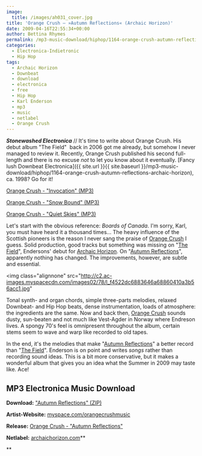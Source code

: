 ```yaml
---
image:
  title: /images/ah031_cover.jpg
title: 'Orange Crush – »Autumn Reflections« (Archaic Horizon)'
date: 2009-04-16T22:55:34+00:00
author: Bettina Rhymes
permalink: /mp3-music-download/hiphop/1164-orange-crush-autumn-reflections-archaic-horizon
categories:
  - Electronica-Indietronic
  - Hip Hop
tags:
  - Archaic Horizon
  - Downbeat
  - download
  - electronica
  - free
  - Hip Hop
  - Karl Enderson
  - mp3
  - music
  - netlabel
  - Orange Crush
---
```

***Stonewashed Electronica*** // It's time to write about Orange Crush. His debut album "The Field"  back in 2006 got me already, but somehow I never managed to review it. Recently, Orange Crush published his second full-length and there is no excuse _not_ to let you know about it eventually. [Fancy lush Downbeat Electronica]({{ site.url }}{{ site.baseurl }}/mp3-music-download/hiphop/1164-orange-crush-autumn-reflections-archaic-horizon), ca. 1998? Go for it!

[Orange Crush - "Invocation" (MP3)](http://www.archaichorizon.com/releases/ah031/music/07_Invocation.mp3)
  
[Orange Crush - "Snow Bound" (MP3)](http://www.archaichorizon.com/releases/ah031/music/08_Snow_Bound.mp3)
  
[Orange Crush - "Quiet Skies" (MP3)](http://www.archaichorizon.com/releases/ah031/music/11_Quiet_Skies.mp3)

<!--more-->

Let's start with the obvious reference: _Boards of Canada_. I'm sorry, Karl, you must have heard it a thousand times... The heavy influence of the Scottish pioneers is the reason I never sang the praise of [Orange Crush](http://www.myspace.com/orangecrushmusic) I guess. Solid production, good tracks but something was missing on "[The Field](http://www.archaichorizon.com/releases/ah002/ah002.html)", Endersons' debut for [Archaic Horizon](http://www.archaichorizon.com/). On "[Autumn Reflections](http://www.archaichorizon.com/releases/ah031/ah031.html)", apparently nothing has changed. The improvements, however, are subtle and essential.

<img class="alignnone" src="http://c2.ac-images.myspacecdn.com/images02/78/l_f4522dc6883646a68860410a3b56acc1.jpg"

Tonal synth- and organ chords, simple three-parts melodies, relaxed Downbeat- and Hip Hop beats, dense instrumentation, loads of atmosphere: the ingredients are the same. Now and back then, [Orange Crush](http://www.myspace.com/orangecrushmusic) sounds dusty, sun-beaten and not much like Vest-Agder in Norway where Endreson lives. A spongy 70's feel is omnipresent throughout the album, certain stems seem to wave and warp like recorded to old tapes.

In the end, it's the melodies that make "[Autumn Reflections](http://www.archaichorizon.com/releases/ah031/ah031.html)" a better record than "[The Field](http://www.archaichorizon.com/releases/ah002/ah002.html)". Enderson is on point and writes _songs_ rather than recording sound ideas. This is a bit more conservative, but it makes a wonderful album that gives you an idea what the Summer in 2009 may taste like. Ace!

## MP3 Electronica Music Download

**Download:** ["Autumn Reflections" (ZIP)](http://www.archaichorizon.com/releases/ah031/music/AH031_MP3.zip)
  
**Artist-Website:** [myspace.com/orangecrushmusic](http://www.myspace.com/orangecrushmusic)
  
**Release:** [Orange Crush - "Autumn Reflections"](http://www.archaichorizon.com/releases/ah031/ah031.html)
  
**Netlabel:** [archaichorizon.com](http://www.archaichorizon.com/)**
  
**